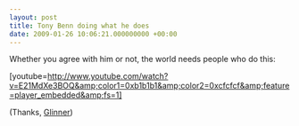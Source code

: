 ```yaml
---
layout: post
title: Tony Benn doing what he does
date: 2009-01-26 10:06:21.000000000 +00:00
---
```

Whether you agree with him or not, the world needs people who do this:

[youtube=http://www.youtube.com/watch?v=E21MdXe3BOQ&amp;color1=0xb1b1b1&amp;color2=0xcfcfcf&amp;feature=player_embedded&amp;fs=1]

(Thanks, <a href="http://whythatsdelightful.wordpress.com/2009/01/25/go-tone/" target="_blank">Glinner</a>)
